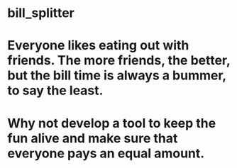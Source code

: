 # bill_splitter
# Everyone likes eating out with friends. The more friends, the better, but the bill time is always a bummer, to say the least. 
# Why not develop a tool to keep the fun alive and make sure that everyone pays an equal amount.
